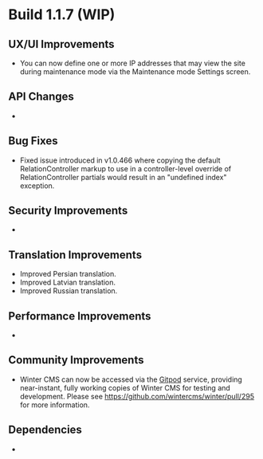 # Build 1.1.7 (WIP)

## UX/UI Improvements
- You can now define one or more IP addresses that may view the site during maintenance mode via the Maintenance mode Settings screen.

## API Changes
-

## Bug Fixes
- Fixed issue introduced in v1.0.466 where copying the default RelationController markup to use in a controller-level override of RelationController partials would result in an "undefined index" exception.

## Security Improvements
-

## Translation Improvements
- Improved Persian translation.
- Improved Latvian translation.
- Improved Russian translation.

## Performance Improvements
-

## Community Improvements
- Winter CMS can now be accessed via the [Gitpod](https://gitpod.io) service, providing near-instant, fully working copies of Winter CMS for testing and development. Please see https://github.com/wintercms/winter/pull/295 for more information.

## Dependencies
-
